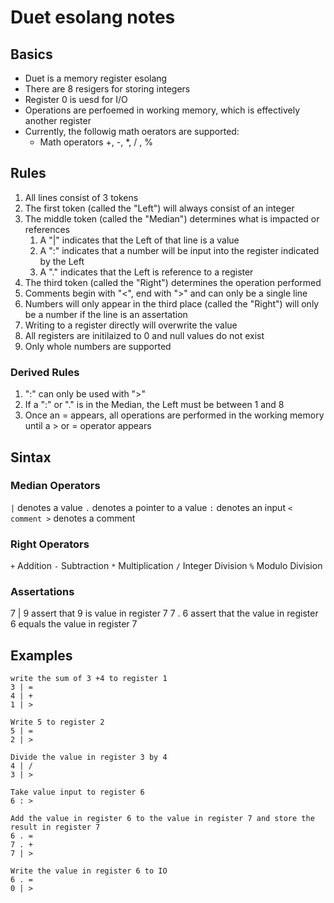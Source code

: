 
# Duet esolang notes

## Basics
* Duet is a memory register esolang 
* There are 8 resigers for storing integers
* Register 0 is uesd for I/O
* Operations are perfoemed in working memory, which is effectively another register
* Currently, the followig math oerators are supported:
    * Math operators +, -, *, / , %

## Rules
1. All lines consist of 3 tokens
1. The first token (called the "Left") will always consist of an integer
1. The middle token (called the "Median") determines what is impacted or references
    1. A "|" indicates that the Left of that line is a value
    1. A ":" indicates that a number will be input into the register indicated by the Left
    1. A "." indicates that the Left is reference to a register
1. The third token (called the "Right") determines the operation performed
1. Comments begin with "<", end with ">" and can only be a single line
1. Numbers will only appear in the third place (called the "Right") will only be a number if the line is an assertation
1. Writing to a register directly will overwrite the value
1. All registers are initilaized to 0 and null values do not exist
1. Only whole numbers are supported

### Derived Rules
1. ":" can only be used with ">"
1. If a ":" or "." is in the Median, the Left must be between 1 and 8
1. Once an = appears, all operations are performed in the working memory until a > or = operator appears


## Sintax

### Median Operators
`|` denotes a value
`.` denotes a pointer to a value
`:` denotes an input
`< comment >` denotes a comment

### Right Operators
`+` Addition
`-` Subtraction
`*` Multiplication
`/` Integer Division
`%` Modulo Division

### Assertations
7 | 9 assert that 9 is value in register 7
7 . 6 assert that the value in register 6 equals the value in register 7

## Examples
```
write the sum of 3 +4 to register 1
3 | =
4 | +
1 | >

Write 5 to register 2
5 | =
2 | >

Divide the value in register 3 by 4
4 | /
3 | >

Take value input to register 6
6 : >

Add the value in register 6 to the value in register 7 and store the result in register 7
6 . =
7 . +
7 | >

Write the value in register 6 to IO
6 . =
0 | >
```
